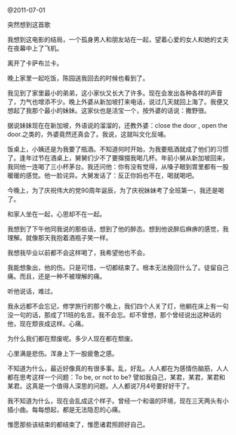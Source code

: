 @2011-07-01

突然想到这首歌

我想到这电影的结局，一个孤身男人和朋友站在一起，望着心爱的女人和她的丈夫在夜幕中上了飞机。

离开了卡萨布兰卡。

 

晚上家里一起吃饭，陈园送我回去的时候也看到了。

我见到了家里最小的弟弟，这小家伙又长大了许多。现在会发出各种各样的声音了，力气也增添不少。晚上外婆从新加坡打来电话，说过几天就回上海了。我便又想起了我那个最小的妹妹。这家伙也是活宝一个，按外婆的话说：撒野很。

据说妹妹现在在新加坡，外语说的溜溜的，还教外婆：close the door , open the door.之类的，外婆竟然还真会了。我说，这就叫文化反哺。

饭桌上，小姨还是为我要了瓶酒。不知道何时开始，为我要瓶酒就成了他们的习惯了。逢年过节在酒桌上，舅舅们少不了要撺掇我喝几杯。年前小舅从新加坡回来，我同他一连喝了三小杯茅台。我还问他：你有没有觉得，从嗓子眼到胃里都有一股暖暖的感觉。他一脸诧异。大舅发话了：反正你妈也不在，喝就喝吧。

今晚上，为了庆祝伟大的党90周年诞辰，为了庆祝妹妹考了全班第一，我还是喝了。

和家人坐在一起，心思却不在一起。

我想到了下午他同我说的那些话，想到了他的醉态。想到他说醉后麻痹的感觉，我理解。就像那天我抱着酒瓶子笑一样。

我想我毕业以前都不会这样喝了，我希望他也不会。

我能想象出，他的伤。只是可惜，一切都结束了。根本无法挽回什么了。徒留自己痛。而且，还是一种不被理解的痛。

听他说话，难过。

我永远都不会忘记，修学旅行的那个晚上，我们四个人关了灯，他躺在床上有一句没一句的话，那成了11班的名言。我不会忘。却不曾想，那个曾经说出这种话的他，现在颓丧成这样。心痛。

为什么我们都在颓废呢。多少人现在都在颓废。

心里满是悲伤。浑身上下一股疲惫之感。

不知道为什么，最近好像真的有很多事。乱，好乱。人人都在为感情伤脑筋，人人都在思考这样一个问题：To be, or not to be? 譬如我自己，某君，某君，某君和某君。这真是一个值得人深思的问题。人人都说7月4号要好好干了。

我不知道为什么，现在会乱成这个样子。曾经一个和谐的环境，现在三天两头有小插小曲。每每想起，都是无法隐忍的心痛。

惟愿那些该结束的都结束了，惟愿诸君照顾好自己。
